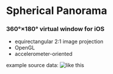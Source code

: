 # Spherical Panorama
### 360°×180° virtual window for iOS
* equirectangular 2:1 image projection
* OpenGL
* accelerometer-oriented

example source data:
![like this](https://raw.github.com/robbykraft/SphericalPanorama/master/360%20Panorama/marsh.jpg)